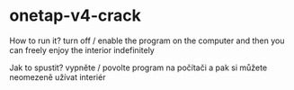 # onetap-v4-crack
How to run it?
turn off / enable the program on the computer and then you can freely enjoy the interior indefinitely

Jak to spustit?
vypněte / povolte program na počítači a pak si můžete neomezeně užívat interiér
